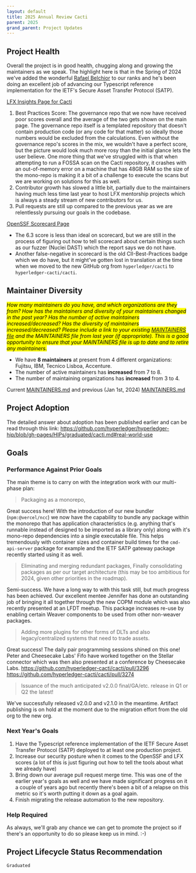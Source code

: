 ```yaml
---
layout: default
title: 2025 Annual Review Cacti
parent: 2025
grand_parent: Project Updates
---
```



## Project Health

Overall the project is in good health, chugging along and growing the maintainers as we speak. 
The highlight here is that in the Spring of 2024 we've added the wonderful [Rafael Belchior](https://github.com/RafaelAPB) to our ranks and he's been doing an excellent job of advancing our Typescript reference implementation for the IETF's Secure Asset Transfer Protocol (SATP).

[LFX Insights Page for Cacti](https://insights.lfx.linuxfoundation.org/foundation/lf-decentralized-trust/overview/github?project=cacti&routedFrom=Github&bestPractice=false&repository=all&dateFilters=Last%20Year&dateRange=2024-01-01%20to%202024-12-31&compare=PP&granularity=month&hideBots=true)

1. Best Practices Score: The governance repo that we now have received poor scores overall and the average of the two gets shown on the main page. The governance repo itself is a templated repository that doesn't contain production code (or any code for that matter) so ideally those numbers would be excluded from the calculations. Even without the governance repo's scores in the mix, we wouldn't have a perfect score, but the picture would look much more rosy than the initial glance lets the user believe. One more thing that we've struggled with is that when attempting to run a FOSSA scan on the Cacti repository, it crashes with an out-of-memory error on a machine that has 48GB RAM so the size of the mono-repo is making it a bit of a challenge to execute the scans but we are working on solutions for this as well.
2. Contributor growth has slowed a little bit, partially due to the maintainers having much less time last year to host LFX mentorship projects which is always a steady stream of new contributors for us.
3. Pull requests are still up compared to the previous year as we are relentlessly pursuing our goals in the codebase.

[OpenSSF Scorecard Page](https://scorecard.dev/viewer/?uri=github.com/hyperledger-cacti/cacti)

- The 6.3 score is less than ideal on scorecard, but we are still in the process of figuring out how to tell scorecard about certain things such as our fuzzer (Nuclei DAST) which the report says we do not have. 
- Another false-negative in scorecard is the old CII-Best-Practices badge which we do have, but it might've gotten lost in translation at the time when we moved to the new GitHub org from `hyperledger/cacti` to `hyperledger-cacti/cacti`.

## Maintainer Diversity

<mark>_How many maintainers do you have, and which organizations are they from? How has the maintainers and diversity of your maintainers changed in the past year? Has the number of active maintainers increased/decreased? Has the diversity of maintainers increased/decreased? Please include a link to your existing [MAINTAINERS file](../guidelines/MAINTAINERS-guidelines.md) and the MAINTAINERS file from last year (if appropriate). This is a good opportunity to ensure that your MAINTAINERS file is up to date and to retire any maintainers._
</mark>

- We have **8 maintainers** at present from 4 different organizations: Fujitsu, IBM, Tecnico Lisboa, Accenture.
- The number of active maintainers has **increased** from 7 to 8.
- The number of maintaining organizations has **increased** from 3 to 4.

Current [MAINTAINERS.md](https://github.com/hyperledger-cacti/cacti/blob/36959b326f8a4c08c99fe2bf87b00c7996d49edd/MAINTAINERS.md)
and previous (Jan 1st, 2024) [MAINTAINERS.md](https://github.com/hyperledger-cacti/cacti/blob/1fb2551a055daf202d2def0fcb3de990a44cfb03/MAINTAINERS.md)

## Project Adoption

The detailed answer about adoption has been published earlier and can be read through this link: https://github.com/hyperledger/hyperledger-hip/blob/gh-pages/HIPs/graduated/cacti.md#real-world-use

## Goals

### Performance Against Prior Goals

The main theme is to carry on with the integration work with our multi-phase plan:

> Packaging as a monorepo,

Great success here! With the introduction of our new bundler (`npm:@vercel/ncc`) we now have the capability to bundle
any package within the monorepo that has application characteristics (e.g. anything that's runnable instead of designed
to be imported as a library only) along with it's mono-repo dependencies into a single executable file. This helps
tremendously with container sizes and container build times for the `cmd-api-server` package for example and the IETF SATP
gateway package recently started using it as well.

> Eliminating and merging redundant packages,
> Finally consolidating packages as per our target architecture (this may be too ambitious for 2024, given other priorities in the roadmap).

Semi-success. We have a long way to with this task still, but much progress has been achieved.
Our excellent mentee Jennifer has done an outstanding job of bringing it all together through the new COPM module which 
was also recently presented at an LFDT meetup.
This package increases re-use by enabling certain Weaver components to be used from other non-weaver packages.

> Adding more plugins for other forms of DLTs and also legacy/centralized systems that need to trade assets.

Great success! The daily pair programming sessions shined on this one! Peter and Cheesecake Labs' Fifo have worked together on
the Stellar connector which was then also presented at a conference by Cheesecake Labs.
https://github.com/hyperledger-cacti/cacti/pull/3296
https://github.com/hyperledger-cacti/cacti/pull/3274

> Issuance of the much anticipated v2.0.0 final/GA/etc. release in Q1 or Q2 the latest!

We've successfully released v2.0.0 and v2.1.0 in the meantime. 
Artifact publishing is on hold at the moment due to the migration effort from the old org to the new org.


### Next Year's Goals

1. Have the Typescript reference implementation of the IETF Secure Asset Transfer Protocol (SATP) deployed to at least one production project.
2. Increase our security posture when it comes to the OpenSSF and LFX scores (a lot of this is just figuring out how to tell the tools about what we already have)
3. Bring down our average pull request merge time. This was one of the earlier year's goals as well and we have made significant progress on it a couple of years ago but recently there's been a bit of a relapse on this metric so it's worth putting it down as a goal again.
4. Finish migrating the release automation to the new repository.


### Help Required

As always, we'll grab any chance we can get to promote the project so if there's an opportunity to do so please keep us in mind. :-)

## Project Lifecycle Status Recommendation

`Graduated`